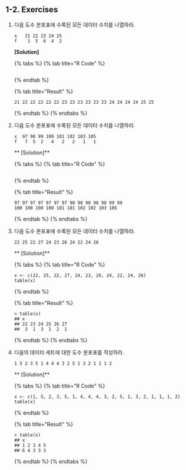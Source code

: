 ## 1-2. Exercises



1. 다음 도수 분포표에 수록된 모든 데이터 수치를 나열하라.

   ```
   x   21 22 23 24 25
   f    1  5  6  4  2
   ```

   **[Solution]**

   {% tabs %}
   {% tab title="R Code" %}

   ```{r}
   
   ```

   {% endtab %}

   {% tab title="Result" %}

   ```
   21 22 22 22 22 22 23 23 23 23 23 23 24 24 24 24 25 25
   ```

   {% endtab %}
   {% endtabs %}

   

2. 다음 도수 분포표에 수록된 모든 데이터 수치를 나열하라.

   ```
   x  97 98 99 100 101 102 103 105
   f   7  5  2   4   2   2   1   1
   ```

   ** [Solution]**

   {% tabs %}
   {% tab title="R Code" %}

   ```{r}
   
   ```

   {% endtab %}

   {% tab title="Result" %}

   ```
   97 97 97 97 97 97 97 98 98 98 98 98 99 99 
   100 100 100 100 101 101 102 102 103 105
   ```

   {% endtab %}
   {% endtabs %}

   

3. 다음 도수 분포표에 수록된 모든 데이터 수치를 나열하라.

   ```
   22 25 22 27 24 23 26 24 22 24 26
   ```

   ** [Solution]**

   {% tabs %}
   {% tab title="R Code" %}

   ```{r}
   x <- c(22, 25, 22, 27, 24, 23, 26, 24, 22, 24, 26)
   table(x)
   ```

   {% endtab %}

   {% tab title="Result" %}

   ```
   > table(x)
   ## x
   ## 22 23 24 25 26 27 
   ##  3  1  3  1  2  1 
   ```

   {% endtab %}
   {% endtabs %}

4. 다음의 데이터 세트에 대한 도수 분포표를 작성하라.

   ```
   1 5 2 3 5 1 4 4 4 3 2 5 1 3 2 1 1 1 2
   ```

   ** [Solution]**

   {% tabs %}
   {% tab title="R Code" %}

   ```{r}
   x <- c(1, 5, 2, 3, 5, 1, 4, 4, 4, 3, 2, 5, 1, 3, 2, 1, 1, 1, 2)
   table(x)
   ```

   {% endtab %}

   {% tab title="Result" %}

   ```
   > table(x)
   ## x
   ## 1 2 3 4 5 
   ## 6 4 3 3 3  
   ```

   {% endtab %}
   {% endtabs %}



